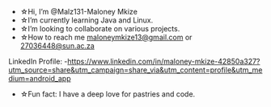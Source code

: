 - ☆Hi, I’m @Malz131-Maloney Mkize
- ☆I’m currently learning Java and Linux.
- ☆I’m looking to collaborate on various projects.
- ☆How to reach me maloneymkize13@gmail.com or 27036448@sun.ac.za

LinkedIn Profile:
-https://www.linkedin.com/in/maloney-mkize-42850a327?utm_source=share&utm_campaign=share_via&utm_content=profile&utm_medium=android_app

- ☆Fun fact: I have a deep love for pastries and code.

<!---
Malz131/Malz131 is a ✨ special ✨ repository because its `README.md` (this file) appears on your GitHub profile.
You can click the Preview link to take a look at your changes.
--->
